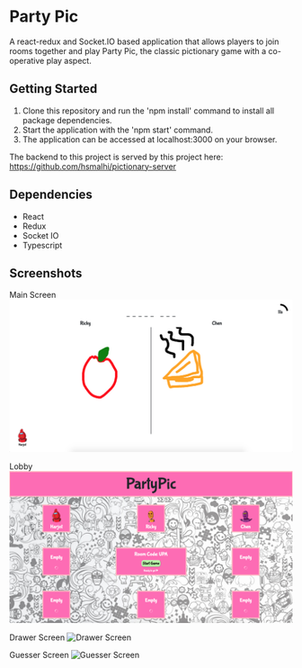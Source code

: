 # Party Pic
A react-redux and Socket.IO based application that allows players to join rooms together and play Party Pic, the classic pictionary game with a co-operative play aspect.

## Getting Started

1. Clone this repository and run the 'npm install' command to install all package dependencies.
2. Start the application with the 'npm start' command.
3. The application can be accessed at localhost:3000 on your browser.

The backend to this project is served by this project here: https://github.com/hsmalhi/pictionary-server

## Dependencies

- React
- Redux
- Socket IO
- Typescript

## Screenshots

Main Screen
![Main Screen](https://github.com/hsmalhi/pictionary-board/blob/master/public/Game.png)

Lobby
![Lobby](https://github.com/hsmalhi/pictionary-board/blob/master/public/Lobby.png)

Drawer Screen
![Drawer Screen](https://i.imgur.com/QHMbUsj.png)

Guesser Screen
![Guesser Screen](https://i.imgur.com/u3LXdz8.png)

